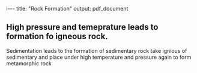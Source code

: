 i---
title: "Rock Formation"
output: pdf_document



## High pressure and temeprature leads to formation fo igneous rock. 
Sedimentation leads to the formation of sedimentary rock 
take ignious of sedimentary and place under high temperature and pressure again to form metamorphic rock
